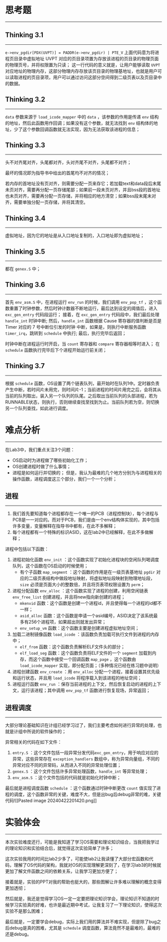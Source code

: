 # 思考题
---
## Thinking 3.1
---
`e->env_pgdir[PDX(UVPT)] = PADDR(e->env_pgdir) | PTE_V` 上面代码意为将进程页目录中虚拟地址 UVPT 对应的页目录项置为存放该进程的页目录的物理页面的物理页号，并将权限置为只读；
这一行代码的意义就是，让用户能够读取 `UVPT` 对应地址的物理内存，这部分物理内存存放该页目录的物理基地址，也就是用户可以读取进程的页目录项，用户可以通过访问这部分空间得到二级页表以及页目录中的数据。
## Thinking 3.2
---
`data` 参数来源于 `load_icode_mapper` 中的 `data` ，该参数的作用是传递 `env` 结构的地址，然后此函数用作回调；如果没有这个参数，就无法找到 `env` 结构体的地址，少了这个参数回调函数就无法实现，因为无法获取该进程的信息；
## Thinking 3.3
---
头不对齐尾对齐，头尾都对齐，头对齐尾不对齐，头尾都不对齐；

最坏的情况即为指导书中给出的首尾均不对齐的情况；

若内存的首地址没有页对齐，则需要分配一页来存它；若加载text和data段后末尾未页对齐，需要再分配一页存储尾部；如果前一段未页对齐，并且bss段的首地址也未页对齐，需要再分配一页存储，并将相应的地方清空；如果bss段末尾未对齐，需要单独分配一页存储，并将其清空。
## Thinking 3.4
---
虚拟地址，因为它的地址是从入口地址复制的，入口地址即为虚拟地址；
## Thinking 3.5
---
都在 `genex.S` 中；
## Thinking 3.6
---
首先 `env_asm.S` 中，在进程运行 `env_run` 的时候，我们调用 `env_pop_tf` ，这个函数重置了时钟参数，然后时钟计数器不断地运行，最后达到设定的阈值后，进入 `exc_gen_entry` 代码段运行；
接着，在 `exc_gen_entry` 代码段中，我们最后处理 `handle_int` 时钟中断;
然后，`handle_int` 函数根据 Cause 寄存器的值判断是否是 Timer 对应的 7 号中断位引发的时钟 中断，如果是，则执行中断服务函数 `timer_irq`，跳转到 `schedule` 中执行;
最后，执行完毕后返回；

时钟中断在进程运行时开启，当 `count` 寄存器和 `compare` 寄存器相等时进入；
在 `schedule` 函数执行完毕后下个进程开始运行前关闭；
## Thinking 3.7
---
根据 `schedule` 函数，OS设置了两个链表队列，最开始时在队列1中。定时器负责产生中断，若时间片未用完，则时间片-1；当前进程的时间片用完之后，会将其从当前的队列取出，装入另一个队列的队尾。之后取出当前队列的头部进程，若为RUNNABLE状态，则执行，否则继续查找至找到为止。当前队列若为空，则切换另一个队列查找，如此进行调度。
# 难点分析
---
在Lab3中，我们重点关注3个问题：
- OS启动时为进程做了哪些初始化工作；
- OS创建进程时做了什么事情；
- 进程是如何运行并切换的；
但是，我认为最难的几个地方分别为与进程相关的操作函数，进程调度这三个部分，我们一个一个分析；
## 进程
---
1. 我们首先要知道每个进程都存在一个唯一的PCB（进程控制块），每个进程与PCB是一一对应的。而对于PCB，我们是由一个env结构体实现的，其中包括许多变量，变量解释在指导书中都有，在此不多解释；
2. 每个进程都有一个特殊的标识ASID，这在lab2中已经解释，在此不多做解释；


进程中包括以下函数：
1. 进程初始化函数 `env_init` ：这个函数实现了初始化进程块的空闲队列喝调度队列，这个函数在OS启动的时候使用；
	- 有个子函数 `map_segment` ：这个函数的作用是在一级页表基地址 `pgdir` 对应的二级页表结构中做段地址映射，将虚拟地址段映射到物理地址段，`size` 必须是页面大小的整数倍，并且将页表项权限设置为 `perm`；
2. 进程分配函数 `env_alloc` ：这个函数实现了进程的创建，利用空闲链表 `env_free_list` 创建进程，并且将new指向新创建的进程；
	- `mkenvid` 函数：这个函数是创建一个进程id，并且使得每一个进程的id都不一样；
	- `asid_alloc` 函数：这个函数是申请一个asid编号，ASID决定了该系统最多有256个进程项，如果超出则就发出异常；
	- `env_setup_vm` 函数：这个函数主要是创建进程虚拟地址空间；
3. 加载二进制镜像函数 `load_icode` ：该函数负责加载可执行文件到进程的内存中；
	- `elf_from` 函数：这个函数负责解析ELF文件头的部分；
	- `elf_load_seg` 函数：这个函数负责将ELF文件的一个 `segment` 加载到内存，而这个函数中接受一个回调函数 `map_page` ，这个函数由 `load_icode_mapper` 实现，即分配页面；（多种情况已经在练习题中说明）
4. 进程创建函数 `env_create` ：用 `env_alloc` 分配一个进程，接着设置其优先级和运行状态，并且用 `load_icode` 将程序载入到该进程的地址空间；
5. 进程运行函数 `env_run` ：保存当前进程的上下文，然后恢复启动的进程的上下文，运行该进程；其中调用 `env_pop_tf` 函数进行恢复现场，异常返回；
## 进程调度
---
大部分理论基础知识在计组已经学习过了，我们主要考虑如何进行异常的处理，也就是计组中所说的软件操作的；

异常相关的代码在如下文件：
1. `entry.S` ：这个文件包括一段异常分发代码`exc_gen_entry`，用于响应对应的异常，这些异常存在 `exception_handlers` 数组中，称为异常向量组，不同的异常对应不同的异常码，从而进入不同的异常处理位置；
2. `genex.S` ：这个文件包括许多异常处理函数，`handle_int` 等异常处理；
3. `env_asm.S` ：这个文件包括的代码就是初始化时钟中断；

最后就是进程调度函数 `schedule` ：这个函数通过时钟中断更改 `count` 值实现了进程的调度，这个函数非常的关键，难度不大，但是出bug后debug非常的难，关键代码![[Pasted image 20240422201420.png]]
# 实验体会
---
本次实验难度还行，可能是我知道了学习OS需要和理论知识结合，当我把我学过的理论知识和实验结合后，就觉得这次实验简单了许多；

这次实验我用的时间比lab2少多了，可能使lab2让我读懂了大部分宏函数和代码，理解了OS代码的架构，我就对OS的实现理解更深刻了，在学习lab3的时候就更加了解文件函数之间的依赖关系，让我学习更加方便了；

接着就是，实验的PPT对我的帮助也挺大的，那些图解让许多难以理解的概念变得更加透彻；

然后就是，我还是觉得学习OS一定一定要把理论知识学会，理论知识不知道的时候学习实验真的好难，也许是最近期中考试，让我复习了一下理论知识，使得这次实验不是那么困难；

最后就是，一定要学会debug，实际上我们用的算法并不难实现，但是除了bug之后debug是真的困难，尤其是 `schedule` 调度函数，算法竟然不是最难的，最难的还是debug。